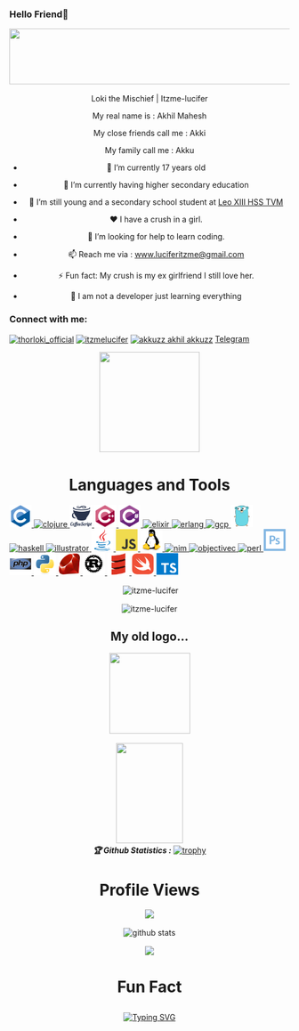 

### Hello Friend👋

<div align="center">

<p align="center"> <img src="https://telegra.ph/file/0e794da2e03a6935e9796.jpg" height="100px" width="600px">

</p>
Loki the Mischief | Itzme-lucifer
</p>
My real name is : Akhil Mahesh
</p>
My close friends call me : Akki
</p>
My family call me : Akku

</p>

- 🔺 I’m currently 17 years old

- 📕 I’m currently having higher secondary education

- 🌱 I’m still young and a secondary school student at <a href="https://g.co/kgs/VmMPxq">Leo XIII HSS TVM</a>

- ❤ I have a crush in a girl.

- 🤔 I’m looking for help to learn coding.

- 📫 Reach me via : www.luciferitzme@gmail.com 

- ⚡ Fun fact: My crush is my ex girlfriend I still love her.

- 🔭 I am not a developer just learning everything 

<h3 align="left">Connect with me:</h3>
<p align="left">
<a href="https://instagram.com/thorloki_official" target="blank"><img align="center" src="https://raw.githubusercontent.com/rahuldkjain/github-profile-readme-generator/master/src/images/icons/Social/instagram.svg" alt="thorloki_official" height="30" width="40" /></a>
<a href="https://twitter.com/itzmelucifer" target="blank"><img align="center" src="https://raw.githubusercontent.com/rahuldkjain/github-profile-readme-generator/master/src/images/icons/Social/twitter.svg" alt="itzmelucifer" height="30" width="40" /></a>
<a href="https://fb.com/akkuzz akhil akkuzz" target="blank"><img align="center" src="https://raw.githubusercontent.com/rahuldkjain/github-profile-readme-generator/master/src/images/icons/Social/facebook.svg" alt="akkuzz akhil akkuzz" height="30" width="40" /></a>
<a href="https://t.me/njan_orupavam">Telegram</a>

</p>
 
 <div align="center">
  <img border-radius: 16px src="https://telegra.ph/file/dbf7f4d894bb0b53e4017.jpg" width="180" height="180"/>



</p>
 
# Languages and Tools
</p>

<p align="left"> <a href="https://www.cprogramming.com/" target="_blank" rel="noreferrer"> <img src="https://raw.githubusercontent.com/devicons/devicon/master/icons/c/c-original.svg" alt="c" width="40" height="40"/> </a> <a href="https://clojure.org/" target="_blank" rel="noreferrer"> <img src="https://upload.wikimedia.org/wikipedia/commons/5/5d/Clojure_logo.svg" alt="clojure" width="40" height="40"/> </a> <a href="https://offeescript.org" target="_blank" rel="noreferrer"> <img src="https://raw.githubusercontent.com/devicons/devicon/master/icons/coffeescript/coffeescript-original-wordmark.svg" alt="coffeescript" width="40" height="40"/> </a> <a href="https://www.w3schools.com/cpp/" target="_blank" rel="noreferrer"> <img src="https://raw.githubusercontent.com/devicons/devicon/master/icons/cplusplus/cplusplus-original.svg" alt="cplusplus" width="40" height="40"/> </a> <a href="https://www.w3schools.com/cs/" target="_blank" rel="noreferrer"> <img src="https://raw.githubusercontent.com/devicons/devicon/master/icons/csharp/csharp-original.svg" alt="csharp" width="40" height="40"/> </a> <a href="https://elixir-lang.org" target="_blank" rel="noreferrer"> <img src="https://www.vectorlogo.zone/logos/elixir-lang/elixir-lang-icon.svg" alt="elixir" width="40" height="40"/> </a> <a href="https://www.erlang.org/" target="_blank" rel="noreferrer"> <img src="https://www.vectorlogo.zone/logos/erlang/erlang-official.svg" alt="erlang" width="40" height="40"/> </a> <a href="https://cloud.google.com" target="_blank" rel="noreferrer"> <img src="https://www.vectorlogo.zone/logos/google_cloud/google_cloud-icon.svg" alt="gcp" width="40" height="40"/> </a> <a href="https://golang.org" target="_blank" rel="noreferrer"> <img src="https://raw.githubusercontent.com/devicons/devicon/master/icons/go/go-original.svg" alt="go" width="40" height="40"/> </a> <a href="https://www.haskell.org/" target="_blank" rel="noreferrer"> <img src="https://upload.wikimedia.org/wikipedia/commons/1/1c/Haskell-Logo.svg" alt="haskell" width="40" height="40"/> </a> <a href="https://www.adobe.com/in/products/illustrator.html" target="_blank" rel="noreferrer"> <img src="https://www.vectorlogo.zone/logos/adobe_illustrator/adobe_illustrator-icon.svg" alt="illustrator" width="40" height="40"/> </a> <a href="https://www.java.com" target="_blank" rel="noreferrer"> <img src="https://raw.githubusercontent.com/devicons/devicon/master/icons/java/java-original.svg" alt="java" width="40" height="40"/> </a> <a href="https://developer.mozilla.org/en-US/docs/Web/JavaScript" target="_blank" rel="noreferrer"> <img src="https://raw.githubusercontent.com/devicons/devicon/master/icons/javascript/javascript-original.svg" alt="javascript" width="40" height="40"/> </a> <a href="https://www.linux.org/" target="_blank" rel="noreferrer"> <img src="https://raw.githubusercontent.com/devicons/devicon/master/icons/linux/linux-original.svg" alt="linux" width="40" height="40"/> </a> <a href="https://nim-lang.org/" target="_blank" rel="noreferrer"> <img src="https://www.vectorlogo.zone/logos/nim-lang/nim-lang-icon.svg" alt="nim" width="40" height="40"/> </a> <a href="https://developer.apple.com/library/archive/documentation/Cocoa/Conceptual/ProgrammingWithObjectiveC/Introduction/Introduction.html" target="_blank" rel="noreferrer"> <img src="https://www.vectorlogo.zone/logos/apple_objectivec/apple_objectivec-icon.svg" alt="objectivec" width="40" height="40"/> </a> <a href="https://www.perl.org/" target="_blank" rel="noreferrer"> <img src="https://api.iconify.design/logos-perl.svg" alt="perl" width="40" height="40"/> </a> <a href="https://www.photoshop.com/en" target="_blank" rel="noreferrer"> <img src="https://raw.githubusercontent.com/devicons/devicon/master/icons/photoshop/photoshop-line.svg" alt="photoshop" width="40" height="40"/> </a> <a href="https://www.php.net" target="_blank" rel="noreferrer"> <img src="https://raw.githubusercontent.com/devicons/devicon/master/icons/php/php-original.svg" alt="php" width="40" height="40"/> </a> <a href="https://www.python.org" target="_blank" rel="noreferrer"> <img src="https://raw.githubusercontent.com/devicons/devicon/master/icons/python/python-original.svg" alt="python" width="40" height="40"/> </a> <a href="https://www.ruby-lang.org/en/" target="_blank" rel="noreferrer"> <img src="https://raw.githubusercontent.com/devicons/devicon/master/icons/ruby/ruby-original.svg" alt="ruby" width="40" height="40"/> </a> <a href="https://www.rust-lang.org" target="_blank" rel="noreferrer"> <img src="https://raw.githubusercontent.com/devicons/devicon/master/icons/rust/rust-plain.svg" alt="rust" width="40" height="40"/> </a> <a href="https://www.scala-lang.org" target="_blank" rel="noreferrer"> <img src="https://raw.githubusercontent.com/devicons/devicon/master/icons/scala/scala-original.svg" alt="scala" width="40" height="40"/> </a> <a href="https://developer.apple.com/swift/" target="_blank" rel="noreferrer"> <img src="https://raw.githubusercontent.com/devicons/devicon/master/icons/swift/swift-original.svg" alt="swift" width="40" height="40"/> </a> <a href="https://www.typescriptlang.org/" target="_blank" rel="noreferrer"> <img src="https://raw.githubusercontent.com/devicons/devicon/master/icons/typescript/typescript-original.svg" alt="typescript" width="40" height="40"/> </a> </p>

<p>&nbsp;<img align="center" src="https://github-readme-stats.vercel.app/api?username=itzme-lucifer&show_icons=true&locale=en" alt="itzme-lucifer" /></p>

<p><img align="center" src="https://github-readme-streak-stats.herokuapp.com/?user=itzme-lucifer&" alt="itzme-lucifer" /></p>

## My old logo...
 
<div align="center">

<p align="center"> <img src="https://telegra.ph/file/14887b598f7d4358560fa.jpg" height="145px" width="145px">

</p>

<div align="center">
  <img border-radius: 15px src="https://telegra.ph/file/605676042590320dfbdda.jpg" width="120" height="180"/>

                   
</div


<h3><b><i>🏆 Github Statistics :</i></b></h3>
<a href="https://github.com/Itzme-lucifer"><img title="trophy" src="https://github-profile-trophy.vercel.app/?username=Itzme-lucifer&theme=monokai"></a>
</p>  
<p align="center"> 


# Profile Views

 <img src="https://profile-counter.glitch.me/Itzme-lucifer/count.svg" />
</p>



![github stats](https://github-readme-stats.vercel.app/api?username=Itzme-lucifer&show_icons=true&include_all_commits=true&theme=chartreuse-dark&cache_seconds=3200)

<img align="center" src="https://github-readme-stats.anuraghazra1.vercel.app/api/top-langs/?username=Itzme-lucifer&layout=compact&theme=chartreuse-dark" />
<p align="center"> 



# Fun Fact

## <!-- Typing SVG -->
<p align="center">
    <a href="https://git.io/J0hKr">
        <img
        src="https://readme-typing-svg.herokuapp.com?size=25&width=800&lines=I+Don't+Know+These+Languages+I'm+Still+Learning+It+!"
            alt="Typing SVG"
        />
    </a>
</p>

